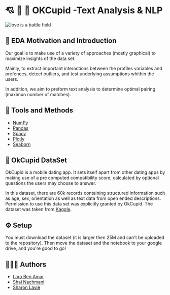 
# 💘 💞 💋 OKCupid -Text Analysis & NLP

![love is a battle field](https://cdn.okccdn.com/media/img/logos/2019/1024-accessible.png)


## 🧰 EDA Motivation and Introduction


Our goal is to make use of a variety of approaches (mostly graphical) to maximize insights of the data set.

Mainly, to extract important interactions between the profiles variables and prefences, detect outliers, and test underlying assumptions whithin the users.

In addition, we aim to preform text analysis to determine optimal pairing (maximun number of matches).
## 🔧	 Tools and Methods

 - [NumPy](https://numpy.org/)
 - [Pandas](https://pandas.pydata.org/)
 - [Spacy](https://spacy.io/)
 - [Plotly](https://plotly.com/)
 - [Seaborn](https://seaborn.pydata.org/)


## 📑 OkCupid DataSet

OkCupid is a mobile dating app. It sets itself apart from other dating apps by making use of a pre computed compatibility score, calculated by optional questions the users may choose to answer.

In this dataset, there are 60k records containing structured information such as age, sex, orientation as well as text data from open ended descriptions. Permission to use this data set was explicitly granted by OkCupid. The dataset was taken from [Kaggle](https://www.kaggle.com/andrewmvd/okcupid-profiles).


## ⚙️ Setup
You must download the dataset (it is larger then 25M and can't be uploaded to the repository).
Then move the dataset and the notebook to your google drive, and you're good to go! 
## 🧑‍🤝‍🧑 Authors

- [Lara Ben Amar](https://github.com/larushba)
- [Shai Nachmani](https://github.com/ShaiNachmani)
- [Sharon Lavie](https://github.com/Sharronlav)


